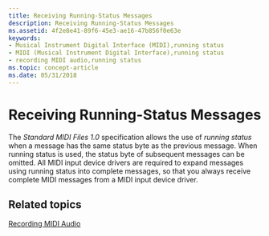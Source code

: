 ```yaml
---
title: Receiving Running-Status Messages
description: Receiving Running-Status Messages
ms.assetid: 4f2e8e41-89f6-45e3-ae16-47b856f0e63e
keywords:
- Musical Instrument Digital Interface (MIDI),running status
- MIDI (Musical Instrument Digital Interface),running status
- recording MIDI audio,running status
ms.topic: concept-article
ms.date: 05/31/2018
---
```


# Receiving Running-Status Messages

The *Standard MIDI Files 1.0* specification allows the use of *running status* when a message has the same status byte as the previous message. When running status is used, the status byte of subsequent messages can be omitted. All MIDI input device drivers are required to expand messages using running status into complete messages, so that you always receive complete MIDI messages from a MIDI input device driver.

## Related topics

<dl> <dt>

[Recording MIDI Audio](recording-midi-audio.md)
</dt> </dl>

 

 




